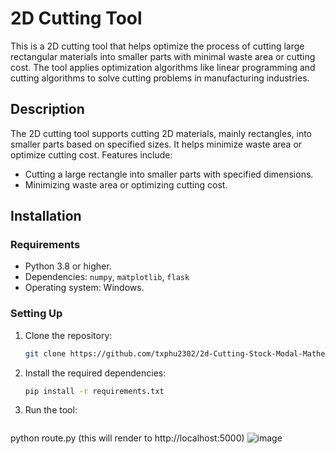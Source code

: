# 2D Cutting Tool

This is a 2D cutting tool that helps optimize the process of cutting large rectangular materials into smaller parts with minimal waste area or cutting cost. The tool applies optimization algorithms like linear programming and cutting algorithms to solve cutting problems in manufacturing industries.

## Description

The 2D cutting tool supports cutting 2D materials, mainly rectangles, into smaller parts based on specified sizes. It helps minimize waste area or optimize cutting cost. Features include:
- Cutting a large rectangle into smaller parts with specified dimensions.
- Minimizing waste area or optimizing cutting cost.

## Installation

### Requirements
- Python 3.8 or higher.
- Dependencies: `numpy`, `matplotlib`, `flask`
- Operating system: Windows.

### Setting Up

1. Clone the repository:
   ```bash
   git clone https://github.com/txphu2302/2d-Cutting-Stock-Modal-Mathematics

2. Install the required dependencies:
   ```bash
   pip install -r requirements.txt

4. Run the tool:
   ```bash
  python route.py (this will render to http://localhost:5000)
![image](https://github.com/user-attachments/assets/f3467120-32aa-4077-aa13-4c7719406832)

